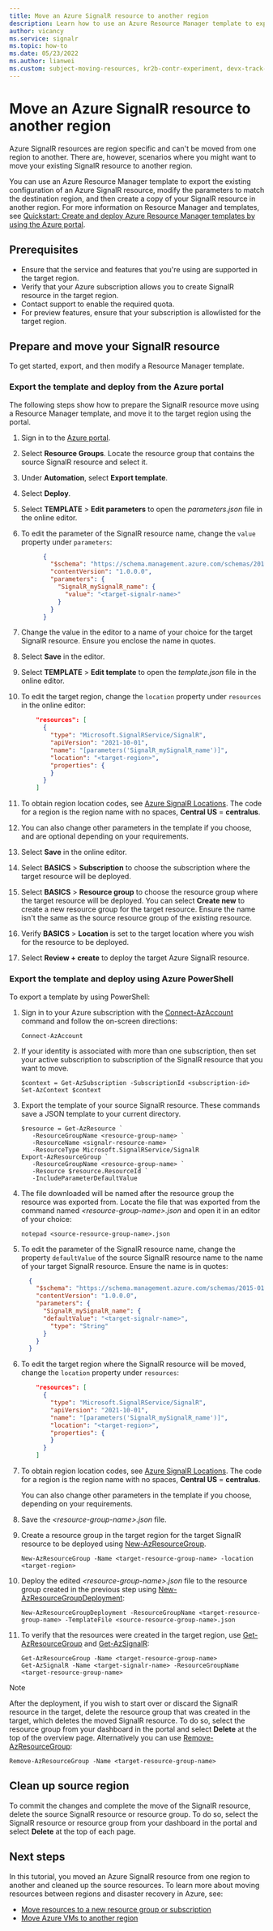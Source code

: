 ```yaml
---
title: Move an Azure SignalR resource to another region
description: Learn how to use an Azure Resource Manager template to export the configuration of an Azure SignalR resource to a different Azure region.
author: vicancy
ms.service: signalr
ms.topic: how-to
ms.date: 05/23/2022
ms.author: lianwei 
ms.custom: subject-moving-resources, kr2b-contr-experiment, devx-track-azurepowershell, devx-track-arm-template
---
```


# Move an Azure SignalR resource to another region

Azure SignalR resources are region specific and can't be moved from one region to another. There are, however, scenarios where you might want to move your existing SignalR resource to another region.

You can use an Azure Resource Manager template to export the existing configuration of an Azure SignalR resource, modify the parameters to match the destination region, and then create a copy of your SignalR resource in another region. For more information on Resource Manager and templates, see [Quickstart: Create and deploy Azure Resource Manager templates by using the Azure portal](../azure-resource-manager/templates/quickstart-create-templates-use-the-portal.md).

## Prerequisites

- Ensure that the service and features that you're using are supported in the target region.
- Verify that your Azure subscription allows you to create SignalR resource in the target region.
- Contact support to enable the required quota.
- For preview features, ensure that your subscription is allowlisted for the target region.

<a id="prepare"></a>

## Prepare and move your SignalR resource

To get started, export, and then modify a Resource Manager template.

### Export the template and deploy from the Azure portal

The following steps show how to prepare the SignalR resource move using a Resource Manager template, and move it to the target region using the portal.

1. Sign in to the [Azure portal](https://portal.azure.com).

1. Select **Resource Groups**. Locate the resource group that contains the source SignalR resource and select it.

1. Under **Automation**, select **Export template**.

1. Select **Deploy**.

1. Select **TEMPLATE** > **Edit parameters** to open the *parameters.json* file in the online editor.

1. To edit the parameter of the SignalR resource name, change the `value` property under `parameters`:

    ```json
          {
            "$schema": "https://schema.management.azure.com/schemas/2015-01-01/deploymentParameters.json#",
            "contentVersion": "1.0.0.0",
            "parameters": {
              "SignalR_mySignalR_name": {
                "value": "<target-signalr-name>"
              }
            }
          }
    ```

1. Change the value in the editor to a name of your choice for the target SignalR resource. Ensure you enclose the name in quotes.

1. Select **Save** in the editor.

1. Select **TEMPLATE** > **Edit template** to open the *template.json* file in the online editor.

1. To edit the target region, change the `location` property under `resources` in the online editor:

    ```json
        "resources": [
          {
            "type": "Microsoft.SignalRService/SignalR",
            "apiVersion": "2021-10-01",
            "name": "[parameters('SignalR_mySignalR_name')]",
            "location": "<target-region>",
            "properties": {
            }
          }
        ]

    ```

1. To obtain region location codes, see [Azure SignalR Locations](https://azure.microsoft.com/global-infrastructure/services/?products=signalr-service). The code for a region is the region name with no spaces, **Central US** = **centralus**.

1. You can also change other parameters in the template if you choose, and are optional depending on your requirements.

1. Select **Save** in the online editor.

1. Select **BASICS** > **Subscription** to choose the subscription where the target resource will be deployed.

1. Select **BASICS** > **Resource group** to choose the resource group where the target resource will be deployed.  You can select **Create new** to create a new resource group for the target resource. Ensure the name isn't the same as the source resource group of the existing resource.

1. Verify **BASICS** > **Location** is set to the target location where you wish for the resource to be deployed.

1. Select **Review + create** to deploy the target Azure SignalR resource.

### Export the template and deploy using Azure PowerShell

To export a template by using PowerShell:

1. Sign in to your Azure subscription with the [Connect-AzAccount](/powershell/module/az.accounts/connect-azaccount) command and follow the on-screen directions:

   ```azurepowershell-interactive
   Connect-AzAccount
   ```

1. If your identity is associated with more than one subscription, then set your active subscription to subscription of the SignalR resource that you want to move.

   ```azurepowershell-interactive
   $context = Get-AzSubscription -SubscriptionId <subscription-id>
   Set-AzContext $context
   ```

1. Export the template of your source SignalR resource. These commands save a JSON template to your current directory.

   ```azurepowershell-interactive
   $resource = Get-AzResource `
      -ResourceGroupName <resource-group-name> `
      -ResourceName <signalr-resource-name> `
      -ResourceType Microsoft.SignalRService/SignalR
   Export-AzResourceGroup `
      -ResourceGroupName <resource-group-name> `
      -Resource $resource.ResourceId `
      -IncludeParameterDefaultValue
   ```

1. The file downloaded will be named after the resource group the resource was exported from.  Locate the file that was exported from the command named *\<resource-group-name>.json* and open it in an editor of your choice:

   ```azurepowershell
   notepad <source-resource-group-name>.json
   ```

1. To edit the parameter of the SignalR resource name, change the property `defaultValue` of the source SignalR resource name to the name of your target SignalR resource. Ensure the name is in quotes:

    ```json
      {
        "$schema": "https://schema.management.azure.com/schemas/2015-01-01/deploymentTemplate.json#",
        "contentVersion": "1.0.0.0",
        "parameters": {
          "SignalR_mySignalR_name": {
          "defaultValue": "<target-signalr-name>",
            "type": "String"
          }
        }
      }
    ```

1. To edit the target region where the SignalR resource will be moved, change the `location` property under `resources`:

    ```json
        "resources": [
          {
            "type": "Microsoft.SignalRService/SignalR",
            "apiVersion": "2021-10-01",
            "name": "[parameters('SignalR_mySignalR_name')]",
            "location": "<target-region>",
            "properties": {
            }
          }
        ]
    ```
  
1. To obtain region location codes, see [Azure SignalR Locations](https://azure.microsoft.com/global-infrastructure/services/?products=signalr-service). The code for a region is the region name with no spaces, **Central US** = **centralus**.

   You can also change other parameters in the template if you choose, depending on your requirements.

1. Save the *\<resource-group-name>.json* file.

1. Create a resource group in the target region for the target SignalR resource to be deployed using [New-AzResourceGroup](/powershell/module/az.resources/new-azresourcegroup).

    ```azurepowershell-interactive
    New-AzResourceGroup -Name <target-resource-group-name> -location <target-region>
    ```

1. Deploy the edited *\<resource-group-name>.json* file to the resource group created in the previous step using [New-AzResourceGroupDeployment](/powershell/module/az.resources/new-azresourcegroupdeployment):

    ```azurepowershell-interactive
    New-AzResourceGroupDeployment -ResourceGroupName <target-resource-group-name> -TemplateFile <source-resource-group-name>.json
    ```

1. To verify that the resources were created in the target region, use [Get-AzResourceGroup](/powershell/module/az.resources/get-azresourcegroup) and [Get-AzSignalR](/powershell/module/az.signalr/get-azsignalr):

    ```azurepowershell-interactive
    Get-AzResourceGroup -Name <target-resource-group-name>
    Get-AzSignalR -Name <target-signalr-name> -ResourceGroupName <target-resource-group-name>
    ```

> [!NOTE]
>
> After the deployment, if you wish to start over or discard the SignalR resource in the target, delete the resource group that was created in the target, which deletes the moved SignalR resource. To do so, select the resource group from your dashboard in the portal and select **Delete** at the top of the overview page. Alternatively you can use [Remove-AzResourceGroup](/powershell/module/az.resources/remove-azresourcegroup):
>
> ```azurepowershell-interactive
> Remove-AzResourceGroup -Name <target-resource-group-name>
> ```

## Clean up source region

To commit the changes and complete the move of the SignalR resource, delete the source SignalR resource or resource group. To do so, select the SignalR resource or resource group from your dashboard in the portal and select **Delete** at the top of each page.

## Next steps

In this tutorial, you moved an Azure SignalR resource from one region to another and cleaned up the source resources. To learn more about moving resources between regions and disaster recovery in Azure, see:

- [Move resources to a new resource group or subscription](../azure-resource-manager/management/move-resource-group-and-subscription.md)
- [Move Azure VMs to another region](../site-recovery/azure-to-azure-tutorial-migrate.md)

